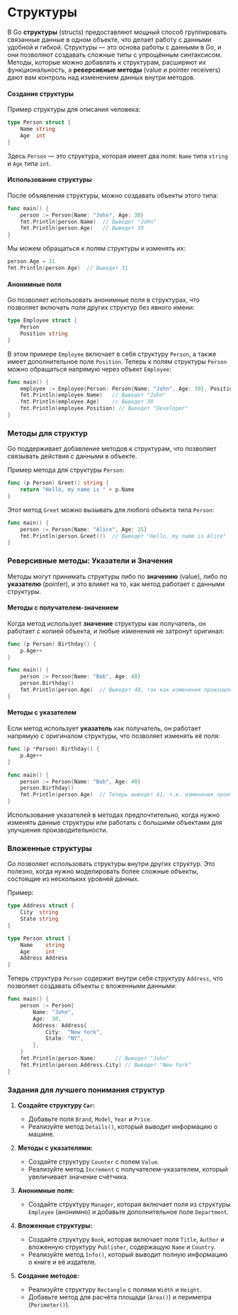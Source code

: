 # Структуры

В Go **структуры** (structs) предоставляют мощный способ группировать связанные данные в одном объекте, что делает работу с данными удобной и гибкой. Структуры — это основа работы с данными в Go, и они позволяют создавать сложные типы с упрощённым синтаксисом. Методы, которые можно добавлять к структурам, расширяют их функциональность, а **реверсивные методы** (value и pointer receivers) дают вам контроль над изменением данных внутри методов.

#### Создание структуры

Пример структуры для описания человека:

```go
type Person struct {
    Name string
    Age  int
}
```

Здесь `Person` — это структура, которая имеет два поля: `Name` типа `string` и `Age` типа `int`.

#### Использование структуры

После объявления структуры, можно создавать объекты этого типа:

```go
func main() {
    person := Person{Name: "John", Age: 30}
    fmt.Println(person.Name)  // Выведет "John"
    fmt.Println(person.Age)   // Выведет 30
}
```

Мы можем обращаться к полям структуры и изменять их:

```go
person.Age = 31
fmt.Println(person.Age)  // Выведет 31
```

#### Анонимные поля

Go позволяет использовать анонимные поля в структурах, что позволяет включать поля других структур без явного имени:

```go
type Employee struct {
    Person
    Position string
}
```

В этом примере `Employee` включает в себя структуру `Person`, а также имеет дополнительное поле `Position`. Теперь к полям структуры `Person` можно обращаться напрямую через объект `Employee`:

```go
func main() {
    employee := Employee{Person: Person{Name: "John", Age: 30}, Position: "Developer"}
    fmt.Println(employee.Name)   // Выведет "John"
    fmt.Println(employee.Age)    // Выведет 30
    fmt.Println(employee.Position) // Выведет "Developer"
}
```

### Методы для структур

Go поддерживает добавление методов к структурам, что позволяет связывать действия с данными в объекте.

Пример метода для структуры `Person`:

```go
func (p Person) Greet() string {
    return "Hello, my name is " + p.Name
}
```

Этот метод `Greet` можно вызывать для любого объекта типа `Person`:

```go
func main() {
    person := Person{Name: "Alice", Age: 25}
    fmt.Println(person.Greet())  // Выведет "Hello, my name is Alice"
}
```

### Реверсивные методы: Указатели и Значения

Методы могут принимать структуры либо по **значению** (value), либо по **указателю** (pointer), и это влияет на то, как метод работает с данными структуры.

#### Методы с получателем-значением

Когда метод использует **значение** структуры как получатель, он работает с копией объекта, и любые изменения не затронут оригинал:

```go
func (p Person) Birthday() {
    p.Age++
}

func main() {
    person := Person{Name: "Bob", Age: 40}
    person.Birthday()
    fmt.Println(person.Age)  // Выведет 40, так как изменения произошли в копии
}
```

#### Методы с указателем

Если метод использует **указатель** как получатель, он работает напрямую с оригиналом структуры, что позволяет изменять её поля:

```go
func (p *Person) Birthday() {
    p.Age++
}

func main() {
    person := Person{Name: "Bob", Age: 40}
    person.Birthday()
    fmt.Println(person.Age)  // Теперь выведет 41, т.к. изменения происходят в оригинале
}
```

Использование указателей в методах предпочтительно, когда нужно изменять данные структуры или работать с большими объектами для улучшения производительности.

### Вложенные структуры

Go позволяет использовать структуры внутри других структур. Это полезно, когда нужно моделировать более сложные объекты, состоящие из нескольких уровней данных.

Пример:

```go
type Address struct {
    City  string
    State string
}

type Person struct {
    Name    string
    Age     int
    Address Address
}
```

Теперь структура `Person` содержит внутри себя структуру `Address`, что позволяет создавать объекты с вложенными данными:

```go
func main() {
    person := Person{
        Name: "John",
        Age:  30,
        Address: Address{
            City:  "New York",
            State: "NY",
        },
    }
    fmt.Println(person.Name)      // Выведет "John"
    fmt.Println(person.Address.City) // Выведет "New York"
}
```

### Задания для лучшего понимания структур

1. **Создайте структуру `Car`:**
   - Добавьте поля `Brand`, `Model`, `Year` и `Price`.
   - Реализуйте метод `Details()`, который выводит информацию о машине.

2. **Методы с указателями:**
   - Создайте структуру `Counter` с полем `Value`.
   - Реализуйте метод `Increment` с получателем-указателем, который увеличивает значение счётчика.

3. **Анонимные поля:**
   - Создайте структуру `Manager`, которая включает поля из структуры `Employee` (анонимно) и добавьте дополнительное поле `Department`.

4. **Вложенные структуры:**
   - Создайте структуру `Book`, которая включает поля `Title`, `Author` и вложенную структуру `Publisher`, содержащую `Name` и `Country`.
   - Реализуйте метод `Info()`, который выводит полную информацию о книге и её издателе.

5. **Создание методов:**
   - Реализуйте структуру `Rectangle` с полями `Width` и `Height`.
   - Добавьте метод для расчёта площади (`Area()`) и периметра (`Perimeter()`).
